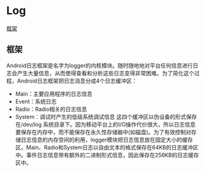 # Log

[框架](#框架)

## 框架

Android日志框架是名字为logger的内核模块。随时随地地对平台任何信息进行日志会产生大量信息，从而使得查看和分析这些日志变得非常困难。为了简化这个过程，Android日志框架把日志消息分成4个日志缓冲区：
+ Main：主要应用程序的日志信息
+ Event：系统日志
+ Radio：Radio相关的日志信息
+ System：调试时产生的低级系统调试信息
这四个缓冲区以伪设备的形式保存在/dev/log 系统目录下。因为移动平台上的I/O操作代价很大，所以日志信息要保存在内存中，而不能保存在永久性存储器中(如磁盘)。为了有效控制对存储日志信息的内存空间的利用，logger模块把日志信息放在固定大小的缓存区。Main、Radio和System日志以自由文本的格式保存在64KB的日志缓冲区中。事件日志信息带有额外的二进制形式信息，因此保存在256KB的日志缓存区中。